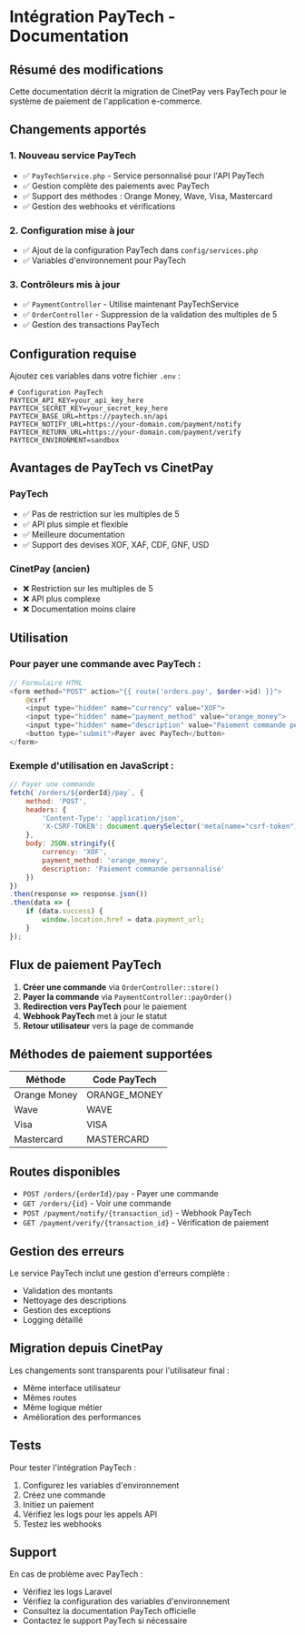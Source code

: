 # Intégration PayTech - Documentation

## Résumé des modifications

Cette documentation décrit la migration de CinetPay vers PayTech pour le système de paiement de l'application e-commerce.

## Changements apportés

### 1. **Nouveau service PayTech**
- ✅ `PayTechService.php` - Service personnalisé pour l'API PayTech
- ✅ Gestion complète des paiements avec PayTech
- ✅ Support des méthodes : Orange Money, Wave, Visa, Mastercard
- ✅ Gestion des webhooks et vérifications

### 2. **Configuration mise à jour**
- ✅ Ajout de la configuration PayTech dans `config/services.php`
- ✅ Variables d'environnement pour PayTech

### 3. **Contrôleurs mis à jour**
- ✅ `PaymentController` - Utilise maintenant PayTechService
- ✅ `OrderController` - Suppression de la validation des multiples de 5
- ✅ Gestion des transactions PayTech

## Configuration requise

Ajoutez ces variables dans votre fichier `.env` :

```env
# Configuration PayTech
PAYTECH_API_KEY=your_api_key_here
PAYTECH_SECRET_KEY=your_secret_key_here
PAYTECH_BASE_URL=https://paytech.sn/api
PAYTECH_NOTIFY_URL=https://your-domain.com/payment/notify
PAYTECH_RETURN_URL=https://your-domain.com/payment/verify
PAYTECH_ENVIRONMENT=sandbox
```

## Avantages de PayTech vs CinetPay

### PayTech
- ✅ Pas de restriction sur les multiples de 5
- ✅ API plus simple et flexible
- ✅ Meilleure documentation
- ✅ Support des devises XOF, XAF, CDF, GNF, USD

### CinetPay (ancien)
- ❌ Restriction sur les multiples de 5
- ❌ API plus complexe
- ❌ Documentation moins claire

## Utilisation

### Pour payer une commande avec PayTech :

```php
// Formulaire HTML
<form method="POST" action="{{ route('orders.pay', $order->id) }}">
    @csrf
    <input type="hidden" name="currency" value="XOF">
    <input type="hidden" name="payment_method" value="orange_money">
    <input type="hidden" name="description" value="Paiement commande personnalisé">
    <button type="submit">Payer avec PayTech</button>
</form>
```

### Exemple d'utilisation en JavaScript :

```javascript
// Payer une commande
fetch(`/orders/${orderId}/pay`, {
    method: 'POST',
    headers: {
        'Content-Type': 'application/json',
        'X-CSRF-TOKEN': document.querySelector('meta[name="csrf-token"]').content
    },
    body: JSON.stringify({
        currency: 'XOF',
        payment_method: 'orange_money',
        description: 'Paiement commande personnalisé'
    })
})
.then(response => response.json())
.then(data => {
    if (data.success) {
        window.location.href = data.payment_url;
    }
});
```

## Flux de paiement PayTech

1. **Créer une commande** via `OrderController::store()`
2. **Payer la commande** via `PaymentController::payOrder()`
3. **Redirection vers PayTech** pour le paiement
4. **Webhook PayTech** met à jour le statut
5. **Retour utilisateur** vers la page de commande

## Méthodes de paiement supportées

| Méthode | Code PayTech |
|---------|--------------|
| Orange Money | ORANGE_MONEY |
| Wave | WAVE |
| Visa | VISA |
| Mastercard | MASTERCARD |

## Routes disponibles

- `POST /orders/{orderId}/pay` - Payer une commande
- `GET /orders/{id}` - Voir une commande
- `POST /payment/notify/{transaction_id}` - Webhook PayTech
- `GET /payment/verify/{transaction_id}` - Vérification de paiement

## Gestion des erreurs

Le service PayTech inclut une gestion d'erreurs complète :
- Validation des montants
- Nettoyage des descriptions
- Gestion des exceptions
- Logging détaillé

## Migration depuis CinetPay

Les changements sont transparents pour l'utilisateur final :
- Même interface utilisateur
- Mêmes routes
- Même logique métier
- Amélioration des performances

## Tests

Pour tester l'intégration PayTech :

1. Configurez les variables d'environnement
2. Créez une commande
3. Initiez un paiement
4. Vérifiez les logs pour les appels API
5. Testez les webhooks

## Support

En cas de problème avec PayTech :
- Vérifiez les logs Laravel
- Vérifiez la configuration des variables d'environnement
- Consultez la documentation PayTech officielle
- Contactez le support PayTech si nécessaire



